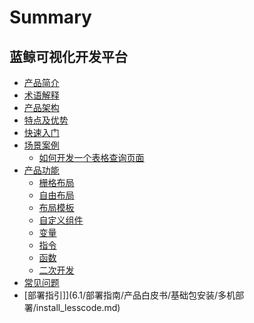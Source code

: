 # Summary

## 蓝鲸可视化开发平台
* [产品简介](产品简介/readme.md)
* [术语解释](术语解释/term.md)
* [产品架构](产品架构/architecture.md)
* [特点及优势](特点及优势/advantages.md)
* [快速入门](快速入门/quick-start.md)
* [场景案例]()
    * [如何开发一个表格查询页面](场景案例/case-table-search.md)
* [产品功能]()
    * [栅格布局](产品功能/grid.md)
    * [自由布局](产品功能/free-layout.md)
    * [布局模板](产品功能/layout.md)
    * [自定义组件](产品功能/custom-compent.md)
    * [变量](产品功能/variable.md)
    * [指令](产品功能/directive.md)
    * [函数](产品功能/function.md)
    * [二次开发](产品功能/develop.md)
* [常见问题](常见问题/faq.md)
* [部署指引]](6.1/部署指南/产品白皮书/基础包安装/多机部署/install_lesscode.md)
